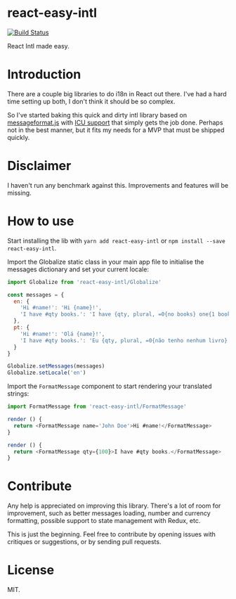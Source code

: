 # react-easy-intl

[![Build Status](https://travis-ci.org/mobyourlife/react-easy-intl.svg?branch=master)](https://travis-ci.org/mobyourlife/react-easy-intl)

React Intl made easy.

# Introduction

There are a couple big libraries to do i18n in React out there. I've had a hard time setting up both, I don't think it should be so complex.

So I've started baking this quick and dirty intl library based on [messageformat.js](https://messageformat.github.io/) with [ICU support](http://userguide.icu-project.org/formatparse/messages) that simply gets the job done. Perhaps not in the best manner, but it fits my needs for a MVP that must be shipped quickly.

# Disclaimer

I haven't run any benchmark against this. Improvements and features will be missing.

# How to use

Start installing the lib with `yarn add react-easy-intl` or `npm install --save react-easy-intl`.

Import the Globalize static class in your main app file to initialise the messages dictionary and set your current locale:

```js
import Globalize from 'react-easy-intl/Globalize'

const messages = {
  en: {
    'Hi #name!': 'Hi {name}!',
    'I have #qty books.': 'I have {qty, plural, =0{no books} one{1 book} other{# books} }.'
  },
  pt: {
    'Hi #name!': 'Olá {name}!',
    'I have #qty books.': 'Eu {qty, plural, =0{não tenho nenhum livro} one{tenho 1 livro} other{tenho # livros} }.'
  }
}

Globalize.setMessages(messages)
Globalize.setLocale('en')
```

Import the `FormatMessage` component to start rendering your translated strings:

```js
import FormatMessage from 'react-easy-intl/FormatMessage'

render () {
  return <FormatMessage name='John Doe'>Hi #name!</FormatMessage>
}

render () {
  return <FormatMessage qty={100}>I have #qty books.</FormatMessage>
}
```

# Contribute

Any help is appreciated on improving this library. There's a lot of room for improvement, such as better messages loading, number and currency formatting, possible support to state management with Redux, etc.

This is just the beginning. Feel free to contribute by opening issues with critiques or suggestions, or by sending pull requests.

# License

MIT.
